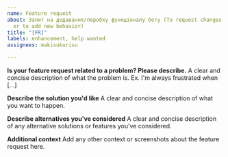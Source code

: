 ```yaml
---
name: Feature request
about: Запит на додавання/перобку функціоналу боту (To request changes to existing,
  or to add new behavior)
title: "[FR]"
labels: enhancement, help wanted
assignees: makisukurisu

---
```


**Is your feature request related to a problem? Please describe.**
A clear and concise description of what the problem is. Ex. I'm always frustrated when [...]

**Describe the solution you'd like**
A clear and concise description of what you want to happen.

**Describe alternatives you've considered**
A clear and concise description of any alternative solutions or features you've considered.

**Additional context**
Add any other context or screenshots about the feature request here.
